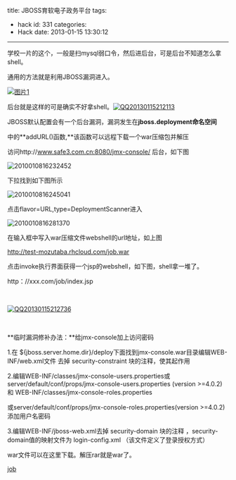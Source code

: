 title: JBOSS育软电子政务平台
tags:
  - hack
id: 331
categories:
  - Hack
date: 2013-01-15 13:30:12
---

学校一片的这个，一般是扫mysql弱口令，然后进后台，可是后台不知道怎么拿shell。

通用的方法就是利用JBOSS漏洞进入。

[![图片1](http://7xnueu.com1.z0.glb.clouddn.com/2013/01/1.png)](http://dlinux.sinaapp.com/2013/01/15/hackjboss%e8%82%b2%e8%bd%af%e7%94%b5%e5%ad%90%e6%94%bf%e5%8a%a1%e5%b9%b3%e5%8f%b0/%e5%9b%be%e7%89%871/)

后台就是这样的可是确实不好拿shell。[![QQ20130115212113](http://7xnueu.com1.z0.glb.clouddn.com/2013/01/QQ20130115212113.png)](http://dlinux.sinaapp.com/2013/01/15/hackjboss%e8%82%b2%e8%bd%af%e7%94%b5%e5%ad%90%e6%94%bf%e5%8a%a1%e5%b9%b3%e5%8f%b0/qq%e6%88%aa%e5%9b%be20130115212113/)

JBOSS默认配置会有一个后台漏洞，漏洞发生在**jboss.deployment命名空间**

中的**addURL()函数,**该函数可以远程下载一个war压缩包并解压

访问http://www.safe3.com.cn:8080/jmx-console/ 后台，如下图

![](http://7xnueu.com1.z0.glb.clouddn.com/auto_save_image/2013/01/133014QSP.jpg "2010010816232452")

下拉找到如下图所示

![](http://7xnueu.com1.z0.glb.clouddn.com/auto_save_image/2013/01/133015m33.jpg "2010010816245041")

点击flavor=URL,type=DeploymentScanner进入

![](http://7xnueu.com1.z0.glb.clouddn.com/auto_save_image/2013/01/133015ql5.jpg "2010010816281370")

在输入框中写入war压缩文件webshell的url地址，如上图

http://test-mozutaba.rhcloud.com/job.war

点击invoke执行界面获得一个jsp的webshell，如下图，shell拿一堆了。

http：//xxx.com/job/index.jsp

&nbsp;

[![QQ20130115212736](http://7xnueu.com1.z0.glb.clouddn.com/2013/01/QQ20130115212736.png)](http://dlinux.sinaapp.com/2013/01/15/hackjboss%e8%82%b2%e8%bd%af%e7%94%b5%e5%ad%90%e6%94%bf%e5%8a%a1%e5%b9%b3%e5%8f%b0/qq%e6%88%aa%e5%9b%be20130115212736/)

&nbsp;

**临时漏洞修补办法：**给jmx-console加上访问密码

1.在 ${jboss.server.home.dir}/deploy下面找到jmx-console.war目录编辑WEB-INF/web.xml文件 去掉 security-constraint 块的注释，使其起作用

2.编辑WEB-INF/classes/jmx-console-users.properties或server/default/conf/props/jmx-console-users.properties (version &gt;=4.0.2)和 WEB-INF/classes/jmx-console-roles.properties

或server/default/conf/props/jmx-console-roles.properties(version &gt;=4.0.2) 添加用户名密码

3.编辑WEB-INF/jboss-web.xml去掉 security-domain 块的注释 ，security-domain值的映射文件为 login-config.xml （该文件定义了登录授权方式）

war文件可以在这里下载。解压rar就是war了。

[job](http://dlinux.sinaapp.com/2013/01/15/hackjboss%e8%82%b2%e8%bd%af%e7%94%b5%e5%ad%90%e6%94%bf%e5%8a%a1%e5%b9%b3%e5%8f%b0/job/)